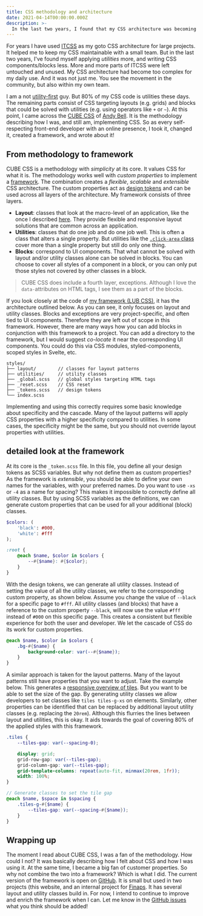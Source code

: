 ```yaml
---
title: CSS methodology and architecture
date: 2021-04-14T00:00:00.000Z
description: >-
  In the last two years, I found that my CSS architecture was becoming too complex. But, utility-first frameworks were not doing it for me either. I needed a mix. Then came CUBE CSS and it all clicked.
---
```


For years I have used [ITCSS](https://www.xfive.co/blog/itcss-scalable-maintainable-css-architecture/) as my goto CSS architecture for large projects. It helped me to keep my CSS maintainable with a small team. But in the last two years, I've found myself applying _utilities_ more, and writing CSS components/blocks less. More and more parts of ITCSS were left untouched and unused. My CSS architecture had become too complex for my daily use. And it was not just me. You see the movement in the community, but also within my own team.

I am a not [utility-first](https://tailwindcss.com/) guy. But 80% of my CSS code is utilities these days. The remaining parts consist of CSS targeting layouts (e.g. grids) and blocks that could be solved with utilities (e.g. using operators like `+` or `~`). At this point, I came across the [CUBE CSS](https://cube.fyi/) of [Andy Bell](https://twitter.com/piccalilli_). It is the methodology describing how I was, and still am, implementing CSS. So as every self-respecting front-end developer with an online presence, I took it, changed it, created a framework, and wrote about it!

## From methodology to framework

CUBE CSS is a methodology with _simplicity_ at its core. It values CSS for what it is. The methodology works well with _custom properties_ to implement a [framework](https://github.com/kevtiq/lub-css). The combination creates a _flexible_, _scalable_ and _extensible_ CSS architecture. The custom properties act as [design tokens](https://css-tricks.com/what-are-design-tokens/) and can be used across all layers of the architecture. My framework consists of three layers.

- **Layout**: classes that look at the macro-level of an application, like the once I described [here](/writing/css-layout-patterns). They provide flexible and responsive layout solutions that are common across an application.
- **Utilities**: classes that do one job and do one job well. This is often a class that alters a single property. But utilities like the [`.click-area` class](https://github.com/kevtiq/lub-css/blob/main/src/utilities/click-area.scss) cover more than a single property but still do only one thing.
- **Blocks**: correspond to UI components. That what cannot be solved with layout and/or utility classes alone can be solved in blocks. You can choose to cover all styles of a component in a block, or you can only put those styles not covered by other classes in a block.

> CUBE CSS does include a fourth layer, exceptions. Although I love the `data-`attributes on HTML tags, I see them as a part of the blocks.

If you look closely at the code of [my framework (LUB CSS)](https://github.com/kevtiq/lub-css), it has the architecture outlined below. As you can see, it only focuses on layout and utility classes. Blocks and exceptions are very project-specific, and often tied to UI components. Therefore they are left out of scope in this framework. However, there are many ways how you can add blocks in conjunction with this framework to a project. You can add a directory to the framework, but I would suggest _co-locate_ it near the corresponding UI components. You could do this via CSS modules, styled-components, scoped styles in Svelte, etc.

```
styles/
├── layout/        // classes for layout patterns
├── utilities/     // utility classes
├── _global.scss   // global styles targeting HTML tags
├── _reset.scss    // CSS reset
├── _tokens.scss   // design tokens
└── index.scss
```

Implementing and using this correctly requires some basic knowledge about specificity and the cascade. Many of the layout patterns will apply CSS properties with a higher specificity compared to utilities. In some cases, the specificity might be the same, but you should not override layout properties with utilities.

## detailed look at the framework

At its core is the `_token.scss` file. In this file, you define all your design tokens as SCSS variables. But why not define them as custom properties? As the framework is _extensible_, you should be able to define your own names for the variables, with your preferred names. Do you want to use `-xs` or `-4` as a name for spacing? This makes it impossible to correctly define all utility classes. But by using SCSS variables as the definitions, we can generate custom properties that can be used for all your additional (block) classes.

```scss
$colors: (
	'black': #000,
	'white': #fff
);

:root {
	@each $name, $color in $colors {
		--#{$name}: #{$color};
	}
}
```

With the design tokens, we can generate all utility classes. Instead of setting the value of all the utility classes, we refer to the corresponding custom property, as shown below. Assume you change the value of `--black` for a specific page to `#fff`. All utility classes (and blocks) that have a reference to the custom property `--black`, will now use the value `#fff` instead of `#000` on this specific page. This creates a consistent but flexible experience for both the user and developer. We let the cascade of CSS do its work for custom properties.

```scss
@each $name, $color in $colors {
	.bg-#{$name} {
		background-color: var(--#{$name});
	}
}
```

A similar approach is taken for the layout patterns. Many of the layout patterns still have properties that you want to adjust. Take the example below. This generates a [responsive overview of tiles](/writing/css-layout-patterns#responsive-multi-column-grid-system). But you want to be able to set the size of the gap. By generating utility classes we allow developers to set classes like `tiles tiles-g-xs` on elements. Similarly, other properties can be identified that can be replaced by additional layout utility classes (e.g. replacing the `20rem`). Although this flurries the lines between layout and utilities, this is okay. It aids towards the goal of covering 80% of the applied styles with this framework.

```scss
.tiles {
	--tiles-gap: var(--spacing-0);

	display: grid;
	grid-row-gap: var(--tiles-gap);
	grid-column-gap: var(--tiles-gap);
	grid-template-columns: repeat(auto-fit, minmax(20rem, 1fr));
	width: 100%;
}

// Generate classes to set the tile gap
@each $name, $space in $spacing {
	.tiles-g-#{$name} {
		--tiles-gap: var(--spacing-#{$name});
	}
}
```

## Wrapping up

The moment I read about CUBE CSS, I was a fan of the methodology. How could I not? It was basically describing how I felt about CSS and how I was using it. At the same time, I became a big fan of customer properties. So why not combine the two into a framework? Which is what I did. The current version of the framework is open on [GitHub](https://github.com/kevtiq/lub-css). It is small but used in two projects (this website, and an internal project for [Finaps](https://finaps.nl). It has several layout and utility classes build in. For now, I intend to continue to improve and enrich the framework when I can. Let me know in the [GitHub issues](https://github.com/kevtiq/lub-css/issues) what you think should be added!
